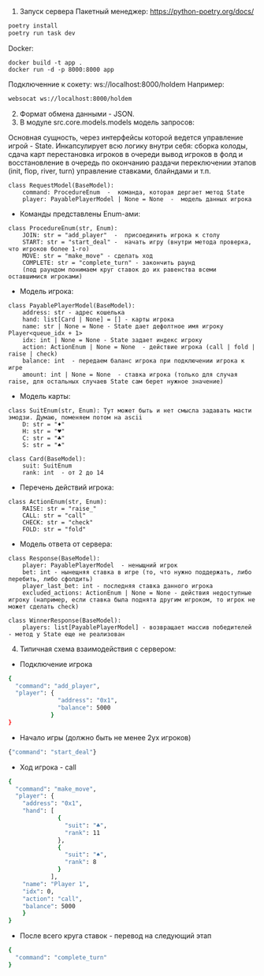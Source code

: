 1. Запуск сервера
Пакетный менеджер:
    https://python-poetry.org/docs/
```bash
poetry install
poetry run task dev
```
Docker:
```shell
docker build -t app .
docker run -d -p 8000:8000 app
```

Подключенние к сокету:
ws://localhost:8000/holdem
Например:
```bash
websocat ws://localhost:8000/holdem
```

2. Формат обмена данными - JSON.
3. В модуле src.core.models.models модель запросов: 


Основная сущность, через интерфейсы которой ведется управление игрой - State. 
Инкапсулирует всю логику внутри себя: 
    сборка колоды, сдача карт 
    перестановка игроков в очереди
    вывод игроков в фолд и восстановление в очередь по окончанию раздачи 
    переключении этапов (init, flop, river, turn)
    управление ставками, блайндами и т.п.

```
class RequestModel(BaseModel):
    command: ProcedureEnum  -  команда, которая дергает метод State
    player: PayablePlayerModel | None = None  -  модель данных игрока
```
* Команды представлены Enum-ами:

```
class ProcedureEnum(str, Enum):
    JOIN: str = "add_player"  -  присоединить игрока к столу
    START: str = "start_deal" -  начать игру (внутри метода проверка, что игроков более 1-го)
    MOVE: str = "make_move" - сделать ход
    COMPLETE: str = "complete_turn" - закончить раунд 
    (под раундом понимаем круг ставок до их равенства всеми оставшимися игроками)
```

* Модель игрока:

```
class PayablePlayerModel(BaseModel):
    address: str - адрес кошелька
    hand: list[Card | None] = [] - карты игрока
    name: str | None = None - State дает дефолтное имя игроку Player<queue_idx + 1> 
    idx: int | None = None - State задает индекс игроку
    action: ActionEnum | None = None  - действие игрока (call | fold | raise | check)
    balance: int  - передаем баланс игрока при подключении игрока к игре
    amount: int | None = None  - ставка игрока (только для случая raise, для остальных случаев State сам берет нужное значение)
```

* Модель карты:

```
class SuitEnum(str, Enum): Тут может быть и нет смысла задавать масти эмодзи. Думаю, поменяем потом на ascii
    D: str = "♦"
    H: str = "♥"
    C: str = "♣"
    S: str = "♠"

class Card(BaseModel):
    suit: SuitEnum
    rank: int  - от 2 до 14
```

* Перечень действий игрока:
```
class ActionEnum(str, Enum):
    RAISE: str = "raise_"
    CALL: str = "call"
    CHECK: str = "check"
    FOLD: str = "fold"
```

* Модель ответа от сервера:
```
class Response(BaseModel):
    player: PayablePlayerModel  - неныщний игрок
    bet: int - нынещняя ставка в игре (то, что нужно поддержать, либо перебить, либо сфолдить)
    player_last_bet: int - последняя ставка данного игрока
    excluded_actions: ActionEnum | None = None - действия недоступные игроку (например, если ставка была поднята другим игроком, то игрок не может сделать check)
    
class WinnerResponse(BaseModel):
    players: list[PayablePlayerModel] - возвращает массив победителей - метод у State еще не реализован
```

4. Типичная схема взаимодействия с сервером:

* Подключение игрока
```bash
{
  "command": "add_player",
  "player": {
              "address": "0x1",
              "balance": 5000
            }
}
```

* Начало игры (должно быть не менее 2ух игроков)
```bash
{"command": "start_deal"}
```

* Ход игрока - call
```bash
{
  "command": "make_move", 
  "player": {
    "address": "0x1", 
    "hand": [
              {
                "suit": "♣", 
                "rank": 11
              }, 
              {
                "suit": "♠", 
                "rank": 8
              }
            ], 
    "name": "Player 1", 
    "idx": 0, 
    "action": "call", 
    "balance": 5000
    }
}
```

* После всего круга ставок - перевод на следующий этап
```bash
{
  "command": "complete_turn"
}
```
